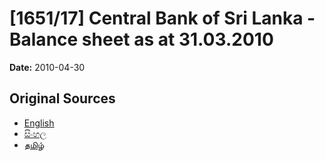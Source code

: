 # [1651/17] Central Bank of Sri Lanka - Balance sheet as at 31.03.2010

**Date:** 2010-04-30

## Original Sources

- [English](https://documents.gov.lk/view/extra-gazettes/2010/4/1651-17_E.pdf)
- [සිංහල](https://documents.gov.lk/view/extra-gazettes/2010/4/1651-17_S.pdf)
- [தமிழ்](https://documents.gov.lk/view/extra-gazettes/2010/4/1651-17_T.pdf)
